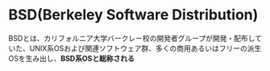 # BSD(Berkeley Software Distribution)

BSDとは、カリフォルニア大学バークレー校の開発者グループが開発・配布していた、UNIX系OSおよび関連ソフトウェア群、多くの商用あるいはフリーの派生OSを生み出し、**BSD系OSと総称される**